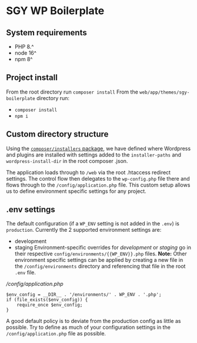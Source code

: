 # SGY WP Boilerplate

## System requirements
- PHP 8.^
- node 16^
- npm 8^

## Project install
From the root directory run `composer install`
From the `web/app/themes/sgy-boilerplate` directory run:
- `composer install`
- `npm i`



## Custom directory structure
Using the [`composer/installers` package]('https://github.com/composer/installers'), we have defined where Wordpress and plugins are installed with settings added to the `installer-paths` and `wordpress-install-dir` in the root composer .json.

The application loads through to `/web` via the root .htaccess redirect settings. The control flow then delegates to the `wp-config.php` file there and flows through to the `/config/application.php` file. This custom setup allows us to define environment specific settings for any project.

## .env settings
The default configuration (if a `WP_ENV` setting is not added in the `.env`) is `production`. Currently the 2 supported environment settings are:
 - development
 - staging
Environment-specific overrides for *development* or *staging* go in their respective `config/environments/{{WP_ENV}}.php` files.
**Note:** Other environment specific settings can be applied by creating a new file in the `/config/environments` directory and referencing that file in the root `.env` file.

*/config/application.php*
```
$env_config = __DIR__ . '/environments/' . WP_ENV . '.php';
if (file_exists($env_config)) {
    require_once $env_config;
}
```
A good default policy is to deviate from the production config as little as possible. Try to define as much of your configuration settings in the `/config/application.php` file as possible.